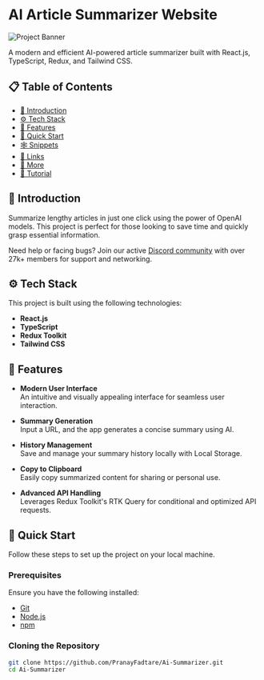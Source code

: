 # AI Article Summarizer Website

![Project Banner](#) <!-- ![image](https://github.com/user-attachments/assets/88eb2cbd-8364-4583-b4d0-a31089bc2c6b)
 -->

A modern and efficient AI-powered article summarizer built with React.js, TypeScript, Redux, and Tailwind CSS.


## 📋 Table of Contents

- [🤖 Introduction](#-introduction)
- [⚙️ Tech Stack](#️-tech-stack)
- [🔋 Features](#-features)
- [🤸 Quick Start](#-quick-start)
- [🕸️ Snippets](#️-snippets)
- [🔗 Links](#-links)
- [🚀 More](#-more)
- [🚨 Tutorial](#-tutorial)


## 🤖 Introduction

Summarize lengthy articles in just one click using the power of OpenAI models. This project is perfect for those looking to save time and quickly grasp essential information.

Need help or facing bugs? Join our active [Discord community](#) with over 27k+ members for support and networking.



## ⚙️ Tech Stack

This project is built using the following technologies:

- **React.js**
- **TypeScript**
- **Redux Toolkit**
- **Tailwind CSS**



## 🔋 Features

- **Modern User Interface**  
  An intuitive and visually appealing interface for seamless user interaction.

- **Summary Generation**  
  Input a URL, and the app generates a concise summary using AI.

- **History Management**  
  Save and manage your summary history locally with Local Storage.

- **Copy to Clipboard**  
  Easily copy summarized content for sharing or personal use.

- **Advanced API Handling**  
  Leverages Redux Toolkit's RTK Query for conditional and optimized API requests.


## 🤸 Quick Start

Follow these steps to set up the project on your local machine.

### Prerequisites

Ensure you have the following installed:

- [Git](https://git-scm.com/)
- [Node.js](https://nodejs.org/)
- [npm](https://www.npmjs.com/)

### Cloning the Repository

```bash
git clone https://github.com/PranayFadtare/Ai-Summarizer.git
cd Ai-Summarizer

